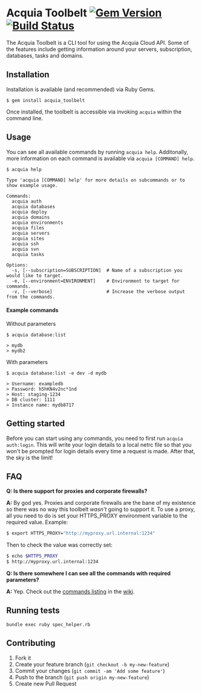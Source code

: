 # Acquia Toolbelt [![Gem Version](https://badge.fury.io/rb/acquia_toolbelt.png)](http://badge.fury.io/rb/acquia_toolbelt) [![Build Status](https://travis-ci.org/jacobbednarz/acquia-toolbelt.png)](https://travis-ci.org/jacobbednarz/acquia-toolbelt)

The Acquia Toolbelt is a CLI tool for using the Acquia Cloud API. Some of the
features include getting information around your servers, subscription,
databases, tasks and domains.

## Installation

Installation is available (and recommended) via Ruby Gems.

```
$ gem install acquia_toolbelt
```

Once installed, the toolbelt is accessible via invoking `acquia` within the command line.

## Usage
You can see all available commands by running `acquia help`. Additonally, more information on each command is available via `acquia [COMMAND] help`.

```
$ acquia help

Type 'acquia [COMMAND] help' for more details on subcommands or to show example usage.

Commands:
  acquia auth
  acquia databases
  acquia deploy
  acquia domains
  acquia environments
  acquia files
  acquia servers
  acquia sites
  acquia ssh
  acquia svn
  acquia tasks

Options:
  -s, [--subscription=SUBSCRIPTION]  # Name of a subscription you would like to target.
  -e, [--environment=ENVIRONMENT]    # Environment to target for commands.
  -v, [--verbose]                    # Increase the verbose output from the commands.
```

#### Example commands

Without parameters

```
$ acquia database:list

> mydb
> mydb2
```

With parameters

```
$ acquia database:list -e dev -d mydb

> Username: exampledb
> Password: h5hKN4v2nc*1nd
> Host: staging-1234
> DB cluster: 1111
> Instance name: mydb8717
```

## Getting started

Before you can start using any commands, you need to first run `acquia auth:login`. This will write your login details to a local netrc file so that you won't be prompted for login details every time a request is made. After that, the sky is the limit!

## FAQ

**Q: Is there support for proxies and corporate firewalls?**

**A:** By god yes. Proxies and corporate firewalls are the bane of my existence so there was no way this toolbelt _wasn't_ going to support it. To use a proxy, all you need to do is set your HTTPS_PROXY environment variable to the required value. Example:

```bash
$ export HTTPS_PROXY="http://myproxy.url.internal:1234"
```

Then to check the value was correctly set:

```bash
$ echo $HTTPS_PROXY
$ http://myproxy.url.internal:1234
```

**Q: Is there somewhere I can see all the commands with required parameters?**

**A:** Yep. Check out the [commands listing](https://github.com/jacobbednarz/acquia-toolbelt/wiki/Commands) in the [wiki](https://github.com/jacobbednarz/acquia-toolbelt/wiki).

## Running tests

```
bundle exec ruby spec_helper.rb
```

## Contributing

1. Fork it
2. Create your feature branch (`git checkout -b my-new-feature`)
3. Commit your changes (`git commit -am 'Add some feature'`)
4. Push to the branch (`git push origin my-new-feature`)
5. Create new Pull Request
